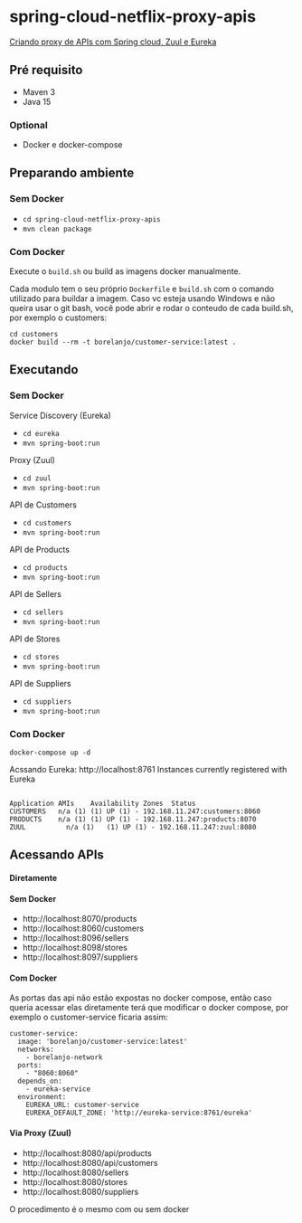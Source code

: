 # spring-cloud-netflix-proxy-apis
[Criando proxy de APIs com Spring cloud, Zuul e Eureka](https://wp.me/p5RSbg-kW)

## Pré requisito
- Maven 3
- Java 15

### Optional
- Docker e docker-compose

## Preparando ambiente

### Sem Docker
- ```cd spring-cloud-netflix-proxy-apis```
- ```mvn clean package```

### Com Docker
Execute o `build.sh` ou build as imagens docker manualmente.

Cada modulo tem o seu próprio `Dockerfile` e `build.sh` com o comando utilizado para buildar a imagem.
Caso vc esteja usando Windows e não queira usar o git bash, você pode abrir e rodar o conteudo de cada build.sh,
por exemplo o customers:
```
cd customers
docker build --rm -t borelanjo/customer-service:latest .
```


## Executando 
### Sem Docker
Service Discovery (Eureka)
- ```cd eureka```
- ```mvn spring-boot:run```

Proxy (Zuul)
- ```cd zuul```
- ```mvn spring-boot:run```

API de Customers
- ```cd customers```
- ```mvn spring-boot:run```

API de Products
- ```cd products```
- ```mvn spring-boot:run```

API de Sellers
- ```cd sellers```
- ```mvn spring-boot:run```

API de Stores
- ```cd stores```
- ```mvn spring-boot:run```

API de Suppliers
- ```cd suppliers```
- ```mvn spring-boot:run```

### Com Docker
```
docker-compose up -d
```

Acssando Eureka: http://localhost:8761
Instances currently registered with Eureka
```

Application	AMIs	Availability Zones	Status
CUSTOMERS	n/a (1)	(1)	UP (1) - 192.168.11.247:customers:8060
PRODUCTS	n/a (1)	(1)	UP (1) - 192.168.11.247:products:8070
ZUUL	      n/a (1)	(1)	UP (1) - 192.168.11.247:zuul:8080
```

## Acessando APIs

#### Diretamente
#### Sem Docker
- http://localhost:8070/products
- http://localhost:8060/customers
- http://localhost:8096/sellers
- http://localhost:8098/stores
- http://localhost:8097/suppliers
#### Com Docker
As portas das api não estão expostas no docker compose, então caso queria acessar elas diretamente terá que modificar o
docker compose, por exemplo o customer-service ficaria assim:

```
customer-service:
  image: 'borelanjo/customer-service:latest'
  networks:
    - borelanjo-network
  ports:
    - "8060:8060"
  depends_on:
    - eureka-service
  environment:
    EUREKA_URL: customer-service
    EUREKA_DEFAULT_ZONE: 'http://eureka-service:8761/eureka'
```

#### Via Proxy (Zuul)
- http://localhost:8080/api/products
- http://localhost:8080/api/customers
- http://localhost:8080/sellers
- http://localhost:8080/stores
- http://localhost:8080/suppliers

O procedimento é o mesmo com ou sem docker


